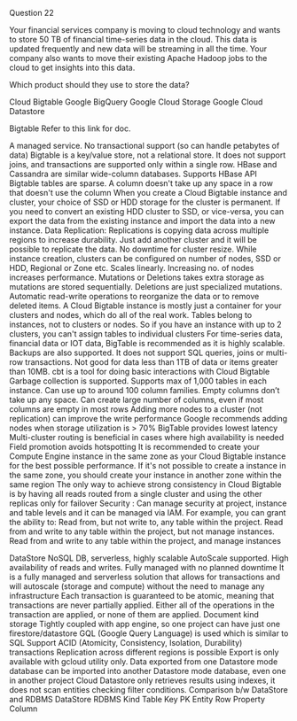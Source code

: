 

Question 22

Your financial services company is moving to cloud technology and wants to store 50 TB of financial time-series data in the cloud. This data is updated frequently and new data will be streaming in all the time. Your company also wants to move their existing Apache Hadoop jobs to the cloud to get insights into this data.

Which product should they use to store the data?

Cloud Bigtable
Google BigQuery
Google Cloud Storage
Google Cloud Datastore


Bigtable
Refer to this link for doc.

A managed service.
No transactional support (so can handle petabytes of data)
Bigtable is a key/value store, not a relational store.
It does not support joins, and transactions are supported only within a single row.
HBase and Cassandra are similar wide-column databases.
Supports HBase API
Bigtable tables are sparse. A column doesn't take up any space in a row that doesn't use the column
When you create a Cloud Bigtable instance and cluster, your choice of SSD or HDD storage for the cluster is permanent. If you need to convert an existing HDD cluster to SSD, or vice-versa, you can export the data from the existing instance and import the data into a new instance.
Data Replication: Replications is copying data across multiple regions to increase durability. Just add another cluster and it will be possible to replicate the data.
No downtime for cluster resize.
While instance creation, clusters can be configured on number of nodes, SSD or HDD, Regional or Zone etc.
Scales linearly. Increasing no. of nodes increases performance.
Mutations or Deletions takes extra storage as mutations are stored sequentially.
Deletions are just specialized mutations.
Automatic read-write operations to reorganize the data or to remove deleted items.
A Cloud Bigtable instance is mostly just a container for your clusters and nodes, which do all of the real work.
Tables belong to instances, not to clusters or nodes. So if you have an instance with up to 2 clusters, you can't assign tables to individual clusters
For time-series data, financial data or IOT data, BigTable is recommended as it is highly scalable.
Backups are also supported.
It does not support SQL queries, joins or multi-row transactions.
Not good for data less than 1TB of data or items greater than 10MB.
cbt is a tool for doing basic interactions with Cloud Bigtable
Garbage collection is supported.
Supports max of 1,000 tables in each instance.
Can use up to around 100 column families.
Empty columns don’t take up any space. Can create large number of columns, even if most columns are empty in most rows
Adding more nodes to a cluster (not replication) can improve the write performance
Google recommends adding nodes when storage utilization is > 70%
BigTable provides lowest latency
Multi-cluster routing is beneficial in cases where high availability is needed
Field promotion avoids hotspotting
It is recommended to create your Compute Engine instance in the same zone as your Cloud Bigtable instance for the best possible performance. If it's not possible to create a instance in the same zone, you should create your instance in another zone within the same region
The only way to achieve strong consistency in Cloud Bigtable is by having all reads routed from a single cluster and using the other replicas only for failover
Security : Can manage security at project, instance and table levels and it can be managed via IAM. For example, you can grant the ability to: Read from, but not write to, any table within the project. Read from and write to any table within the project, but not manage instances. Read from and write to any table within the project, and manage instances


DataStore
NoSQL DB, serverless, highly scalable
AutoScale supported.
High availability of reads and writes.
Fully managed with no planned downtime
It is a fully managed and serverless solution that allows for transactions and will autoscale (storage and compute) without the need to manage any infrastructure
Each transaction is guaranteed to be atomic, meaning that transactions are never partially applied. Either all of the operations in the transaction are applied, or none of them are applied.
Document kind storage
Tightly coupled with app engine, so one project can have just one firestore/datastore
GQL (Google Query Language) is used which is similar to SQL
Support ACID (Atomicity, Consistency, Isolation, Durability) transactions
Replication across different regions is possible
Export is only available with gcloud utility only.
Data exported from one Datastore mode database can be imported into another Datastore mode database, even one in another project
Cloud Datastore only retrieves results using indexes, it does not scan entities checking filter conditions.
Comparison b/w DataStore and RDBMS
DataStore	RDBMS
Kind	Table
Key	PK
Entity	Row
Property	Column
